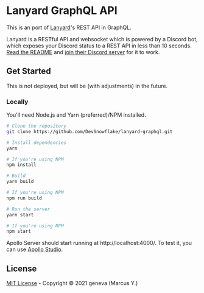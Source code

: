 # Lanyard GraphQL API

This is an port of [Lanyard](https://github.com/Phineas/lanyard)'s REST API in GraphQL.

Lanyard is a RESTful API and websocket which is powered by a Discord bot, which exposes your Discord status to a REST API in less than 10 seconds. [Read the README](https://github.com/Phineas/lanyard#readme) and [join their Discord server](https://discord.gg/WScAm7vNGF) for it to work.

## Get Started

This is not deployed, but will be (with adjustments) in the future.

### Locally

You'll need Node.js and Yarn (preferred)/NPM installed.

```sh
# Clone the repository
git clone https://github.com/DevSnowflake/lanyard-graphql.git

# Install dependencies
yarn

# If you're using NPM
npm install

# Build
yarn build

# If you're using NPM
npm run build

# Run the server
yarn start

# If you're using NPM
npm start
```

Apollo Server should start running at http://localhost:4000/. To test it, you can use [Apollo Studio]("https://studio.apollographql.com/sandbox?endpoint=http%3A%2F%2Flocalhost%3A4000%2F").

## License

[MIT License](LICENSE) - Copyright © 2021 geneva (Marcus Y.)

